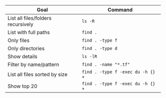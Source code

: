| Goal                               | Command                              |
| ---------------------------------- | -------------------------------------|
| List all files/folders recursively | `ls -R`                              |
| List with full paths               | `find .`                             |
| Only files                         | `find . -type f`                     |
| Only directories                   | `find . -type d`                     |
| Show details                       | `ls -lR`                             |
| Filter by name/pattern             | `find . -name "*.tf"`                |
| List all files sorted by size	     | `find . -type f -exec du -h {} +`    |
| Show top 20	                     | `find . -type f -exec du -h {} +`    |